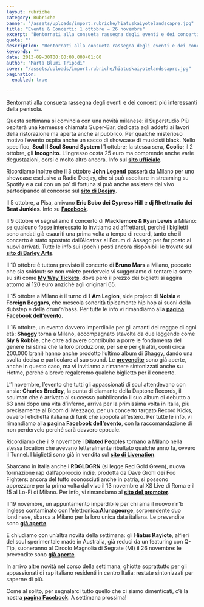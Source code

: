```yaml
---
layout: rubriche
category: Rubriche
banner: "/assets/uploads/import.rubriche/hiatuskaiyotelandscapre.jpg"
title: "Eventi & Concerti: 1 ottobre – 26 novembre"
excerpt: "Bentornati alla consueta rassegna degli eventi e dei concerti più interessanti della penisola. Questa settimana si comincia con una novità milanese: il Superstudio Più ospiterà una kermesse chiamata Super-Bar, dedicata agli addetti ai lavori della ristorazione ma aperta anche al pubblico. Per qualche misterioso motivo l’evento ospita anche un sacco di showcase di musicisti black. [&hellip"
quote: ""
description: "Bentornati alla consueta rassegna degli eventi e dei concerti più interessanti della penisola. Questa settimana si comincia con una novità milanese: il Superstudio Più ospiterà una kermesse chiamata Super-Bar, dedicata agli addetti ai lavori della ristorazione ma aperta anche al pubblico. Per qualche misterioso motivo l’evento ospita anche un sacco di showcase di musicisti black. [&hellip"
keywords: ""
date: 2013-09-30T00:00:00.000+01:00
author: "Marta Blumi Tripodi"
cover: "/assets/uploads/import.rubriche/hiatuskaiyotelandscapre.jpg"
pagination:
  enabled: true

---
```


Bentornati alla consueta rassegna degli eventi e dei concerti più interessanti della penisola.

Questa settimana si comincia con una novità milanese: il Superstudio Più ospiterà una kermesse chiamata Super-Bar, dedicata agli addetti ai lavori della ristorazione ma aperta anche al pubblico. Per qualche misterioso motivo l’evento ospita anche un sacco di showcase di musicisti black. Nello specifico, **Soul II Soul Sound System** l’1 ottobre; la stessa sera, **Coolio**; il 2 ottobre, gli **Incognito**. L’ingresso costa 25 euro ma comprende anche varie degustazioni, corsi e molto altro ancora. Info sul [**sito ufficiale**](http://www.ticket.it/superbar/index.html "http://www.ticket.it/superbar/index.html").

Ricordiamo inoltre che il 3 ottobre **John Legend** passerà da Milano per uno showcase esclusivo a Radio Deejay, che si può ascoltare in streaming su Spotify e a cui con un po’ di fortuna si può anche assistere dal vivo partecipando al concorso sul [**sito di Deejay**](http://www.deejay.it/eventi/john-legend-livedeejay-con-spotify/350734/ "http://www.deejay.it/eventi/john-legend-livedeejay-con-spotify/350734/").

Il 5 ottobre, a Pisa, arrivano **Eric Bobo dei Cypress Hill** e **dj Rhettmatic dei Beat Junkies**. Info su [**Facebook**](https://www.facebook.com/ReverseSoundCafe?fref=ts "https://www.facebook.com/ReverseSoundCafe?fref=ts").

Il 9 ottobre vi segnaliamo il concerto di **Macklemore & Ryan Lewis** a Milano: se qualcuno fosse interessato lo invitiamo ad affrettarsi, perché i biglietti sono andati già esauriti una prima volta a tempo di record, tanto che il concerto è stato spostato dall’Alcatraz al Forum di Assago per far posto ai nuovi arrivati. Tutte le info sui (pochi) posti ancora disponibili le trovate sul [**sito di Barley Arts**](http://www.barleyarts.com/Concerti/1/3/8410/macklemore-and-ryan-lewis-milano "http://www.barleyarts.com/Concerti/1/3/8410/macklemore-and-ryan-lewis-milano").

Il 10 ottobre è tuttora previsto il concerto di **Bruno Mars** a Milano, peccato che sia soldout: se non volete perdervelo vi suggeriamo di tentare la sorte su siti come [**My Way Tickets**](http://www.mywayticket.it/buy/10511/bruno-mars/mediolanum-forum-assago/bruno-mars "http://www.mywayticket.it/buy/10511/bruno-mars/mediolanum-forum-assago/bruno-mars"), dove però il prezzo dei biglietti si aggira attorno ai 120 euro anziché agli originari 65.

Il 15 ottobre a Milano è il turno di **I Am Legion**, side project di **Noisia** e **Foreign Beggars**, che mescola sonorità tipicamente hip hop ai suoni della dubstep e della drum’n’bass. Per tutte le info vi rimandiamo alla [**pagina Facebook dell’evento**](https://www.facebook.com/events/172899772886795/ "https://www.facebook.com/events/172899772886795/").

Il 16 ottobre, un evento davvero imperdibile per gli amanti del reggae di ogni età: **Shaggy** torna a Milano, accompagnato stavolta da due leggende come **Sly & Robbie**, che oltre ad avere contribuito a porre le fondamenta del genere (si stima che la loro produzione, per sé e per gli altri, conti circa 200.000 brani) hanno anche prodotto l’ultimo album di Shaggy, dando una svolta decisa e particolare al suo sound. Le [**prevendite**](http://www.ticketone.it/shaggy-biglietti.html?affiliate=ITT&doc=artistPages/tickets&fun=artist&action=tickets&kuid=462890 "http://www.ticketone.it/shaggy-biglietti.html?affiliate=ITT&doc=artistPages/tickets&fun=artist&action=tickets&kuid=462890") sono già aperte, anche in questo caso, ma vi invitiamo a rimanere sintonizzati anche su Hotmc, perché a breve regaleremo qualche biglietto per il concerto.

L’1 novembre, l’evento che tutti gli appassionati di soul attendevano con ansia: **Charles Bradley**, la punta di diamante della Daptone Records, il soulman che è arrivato al successo pubblicando il suo album di debutto a 63 anni dopo una vita d’inferno, arriva per la primissima volta in Italia, più precisamente al Bloom di Mezzago, per un concerto targato Record Kicks, ovvero l’etichetta italiana di funk che spopola all’estero. Per tutte le info, vi rimandiamo alla [**pagina Facebook dell’evento**](https://www.facebook.com/events/510858175668926/?fref=ts "https://www.facebook.com/events/510858175668926/?fref=ts"), con la raccomandazione di non perdervelo perché sarà davvero epocale.

Ricordiamo che il 9 novembre i **Dilated Peoples** tornano a Milano nella stessa location che avevano letteralmente ribaltato qualche anno fa, ovvero il Tunnel. I biglietti sono già in vendita sul [**sito di Livenation**](https://www.livenation.it/artist/dilated-peoples-tickets "http://www.livenation.it/artist/dilated-peoples-tickets").

Sbarcano in Italia anche i **RDGLDGRN** (si legge Red Gold Green), nuova formazione rap dall’approccio indie, prodotta da Dave Grohl dei Foo Fighters: ancora del tutto sconosciuti anche in patria, si possono apprezzare per la prima volta dal vivo il 13 novembre al XS Live di Roma e il 15 al Lo-Fi di Milano. Per info, vi rimandiamo al [**sito del promoter**](http://www.eflive.it/home.html "http://www.eflive.it/home.html").

Il 19 novembre, un appuntamento imperdibile per chi ama il nuovo r’n’b inglese contaminato con l’elettronica:**Alunageorge**, sorprendente duo londinese, sbarca a Milano per la loro unica data italiana. Le prevendite sono [**già aperte**](http://www.barleyarts.com/Concerti/1/3/8585/alunageorge-milano "http://www.barleyarts.com/Concerti/1/3/8585/alunageorge-milano").

E chiudiamo con un’altra novità della settimana: gli **Hiatus Kayiote**, alfieri del soul sperimentale made in Australia, già reduci da un featuring con Q-Tip, suoneranno al Circolo Magnolia di Segrate (MI) il 26 novembre: le prevendite sono [**già aperte**](http://www.ticketone.it/hiatus-kaiyote-biglietti.html?affiliate=ITT&doc=artistPages/tickets&fun=artist&action=tickets&kuid=483339 "http://www.ticketone.it/hiatus-kaiyote-biglietti.html?affiliate=ITT&doc=artistPages/tickets&fun=artist&action=tickets&kuid=483339").

In arrivo altre novità nel corso della settimana, ghiotte soprattutto per gli appassionati di rap italiano residenti in centro Italia: restate sintonizzati per saperne di più.

Come al solito, per segnalarci tutto quello che ci siamo dimenticati, c’è la nostra[ **pagina Facebook**](https://www.facebook.com/pages/Hotmccom/263605365068?fref=ts "https://www.facebook.com/pages/Hotmccom/263605365068?fref=ts"). A settimana prossima!